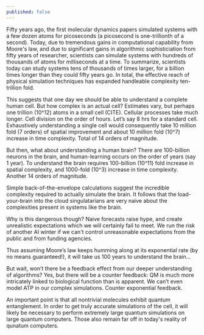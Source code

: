 ```yaml
---
published: false
---
```

Fifty years ago, the first molecular dynamics papers simulated systems with a few dozen atoms for picoseconds (a picosecond is one-trillionth of a second). Today, due to tremendous gains in computational capability from Moore's law, and due to significant gains in algorithmic sophisticiation from fifty years of researcher, scientists can simulate systems with hundreds of thousands of atoms for milliseconds at a time. To summarize, scientists today can study systems tens of thousands of times larger, for a billion times longer than they could fifty years go. In total, the effective reach of physical simulation techniques has expanded handleable complexity ten-trillion fold.

This suggests that one day we should be able to understand a complete human cell.
But how complex is an actual cell? Estimates vary, but perhaps one trillion (10^12) atoms in a small cell (CITE). Cellular processes take much longer. Cell division on the order of hours. Let’s say 8 hrs for a standard cell. Exhaustively understanding a single cell would consequently take 10 million fold (7 orders) of spatial improvement and about 10 million fold (10^7) increase in time complexity. Total of 14 orders of magnitude.

But then, what about understanding a human brain? There are 100-billion neurons in the brain, and human-learning occurs on the order of years (say 1 year). To understand the brain requires  100-billion (10^11) fold increase in spatial complexity, and 1000-fold (10^3) increase in time complexity. Another 14 orders of magnitude.

Simple back-of-the-envelope calculations suggest the incredible complexity required to actually simulate the brain. It follows that the load-your-brain into the cloud singulatarians are very naive about the complexities present in systems like the brain.

Why is this dangerous though? Naive forecasts raise hype, and create unrealistic expectations which we will certainly fail to meet. We run the risk of another AI winter if we can't control unreasonable expectations from the public and from funding agencies.

Thus assuming Moore’s law keeps humming along at its exponential rate (by no means guaranteed!), it will take us 100 years to understand the brain…

But wait, won’t there be a feedback effect from our deeper understanding of algorithms? Yes, but there will be a counter feedback: QM is much more intricately linked to biological function than is apparent. We can’t even model ATP in our complex simulations. Counter exponential feedback.

An important point is that all nontrivial molecules exhibit quantum entanglement. In order to get truly accurate simulations of the cell, it will likely be necessary to perform extremely large quantum simulations on large quantum computers. Those also remain far off in today's reality of qunatum computers.
